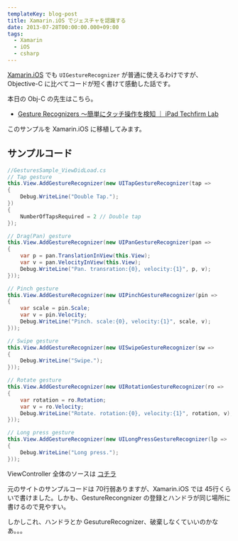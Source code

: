 ```yaml
---
templateKey: blog-post
title: Xamarin.iOS でジェスチャを認識する
date: 2013-07-28T00:00:00.000+09:00
tags:
  - Xamarin
  - iOS
  - csharp
---
```

[Xamarin.iOS](http://xamarin.com/) でも ``UIGestureRecognizer`` が普通に使えるわけですが、Objective-C に比べてコードが短く書けて感動した話です。
<!--more-->
本日の Obj-C の先生はこちら。

* [Gesture Recognizers 〜簡単にタッチ操作を検知 ｜ iPad Techfirm Lab ](http://labs.techfirm.co.jp/ipad/cho/466)

このサンプルを Xamarin.iOS に移植してみます。

## サンプルコード

```csharp
//GesturesSample_ViewDidLoad.cs
// Tap gesture
this.View.AddGestureRecognizer(new UITapGestureRecognizer(tap => 
{
    Debug.WriteLine("Double Tap.");
}) 
{ 
    NumberOfTapsRequired = 2 // Double tap 
});

// Drag(Pan) gesture
this.View.AddGestureRecognizer(new UIPanGestureRecognizer(pan => 
{
    var p = pan.TranslationInView(this.View);
    var v = pan.VelocityInView(this.View);
    Debug.WriteLine("Pan. transration:{0}, velocity:{1}", p, v);
}));

// Pinch gesture
this.View.AddGestureRecognizer(new UIPinchGestureRecognizer(pin => 
{
    var scale = pin.Scale;
    var v = pin.Velocity;
    Debug.WriteLine("Pinch. scale:{0}, velocity:{1}", scale, v);
}));

// Swipe gesture
this.View.AddGestureRecognizer(new UISwipeGestureRecognizer(sw => 
{
    Debug.WriteLine("Swipe.");
}));

// Rotate gesture
this.View.AddGestureRecognizer(new UIRotationGestureRecognizer(ro => 
{
    var rotation = ro.Rotation;
    var v = ro.Velocity;
    Debug.WriteLine("Rotate. rotation:{0}, velocity:{1}", rotation, v);
}));

// Long press gesture
this.View.AddGestureRecognizer(new UILongPressGestureRecognizer(lp => 
{
    Debug.WriteLine("Long press.");
}));
```

ViewController 全体のソースは [コチラ](https://gist.github.com/amay077/6094422)

元のサイトのサンプルコードは 70行弱ありますが、Xamarin.iOS では 45行くらいで書けました。しかも、GestureRecongnizer の登録とハンドラが同じ場所に書けるので見やすい。

しかしこれ、ハンドラとか GesutureRecognizer、破棄しなくていいのかなあ。。。